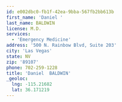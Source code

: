 ```yaml
---
id: e002dbc0-fb1f-42ea-9bba-567fb2bb613b
first_name: 'Daniel '
last_name: BALDWIN
license: M.D.
services:
  - 'Emergency Medicine'
address: '500 N. Rainbow Blvd, Suite 203'
city: 'Las Vegas'
state: NV
zip: '89107'
phone: 702-259-1228
title: 'Daniel  BALDWIN'
_geoloc:
  lng: -115.21682
  lat: 36.171219
---
```

